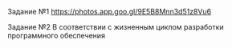 Задание №1
https://photos.app.goo.gl/9E5B8Mnn3d51z8Vu6

Задание №2
В соответствии с жизненным циклом разработки программного обеспечения